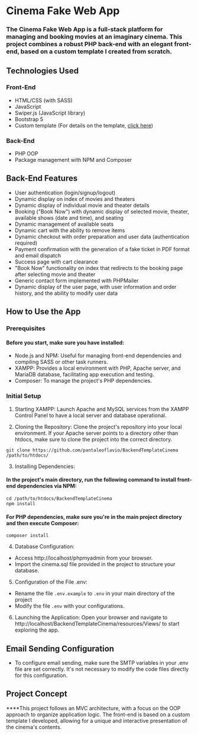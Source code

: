 # Cinema Fake Web App

### The Cinema Fake Web App is a full-stack platform for managing and booking movies at an imaginary cinema. This project combines a robust PHP back-end with an elegant front-end, based on a custom template I created from scratch.

## Technologies Used

### Front-End

* HTML/CSS (with SASS)
* JavaScript
* Swiper.js (JavaScript library)
* Bootstrap 5
* Custom template (For details on the template, [click here](https://github.com/pantaleoflavio/cinemaAppFS))

### Back-End

* PHP OOP
* Package management with NPM and Composer

## Back-End Features

* User authentication (login/signup/logout)
* Dynamic display on index of movies and theaters
* Dynamic display of individual movie and theater details
* Booking ("Book Now") with dynamic display of selected movie, theater, available shows (date and time), and seating
* Dynamic management of available seats
* Dynamic cart with the ability to remove items
* Dynamic checkout with order preparation and user data (authentication required)
* Payment confirmation with the generation of a fake ticket in PDF format and email dispatch
* Success page with cart clearance
* "Book Now" functionality on index that redirects to the booking page after selecting movie and theater
* Generic contact form implemented with PHPMailer
* Dynamic display of the user page, with user information and order history, and the ability to modify user data

## How to Use the App

### Prerequisites

#### Before you start, make sure you have installed:

* Node.js and NPM: Useful for managing front-end dependencies and compiling SASS or other task runners.
* XAMPP: Provides a local environment with PHP, Apache server, and MariaDB database, facilitating app execution and testing.
* Composer: To manage the project's PHP dependencies.

### Initial Setup

1. Starting XAMPP: Launch Apache and MySQL services from the XAMPP Control Panel to have a local server and database operational.

2. Cloning the Repository: Clone the project's repository into your local environment. If your Apache server points to a directory other than htdocs, make sure to clone the project into the correct directory.

```Copy code
git clone https://github.com/pantaleoflavio/BackendTemplateCinema /path/to/htdocs/
```

3. Installing Dependencies:

#### In the project's main directory, run the following command to install front-end dependencies via NPM:

```Copy code
cd /path/to/htdocs/BackendTemplateCinema
npm install
```

#### For PHP dependencies, make sure you're in the main project directory and then execute Composer:

```Copy code
composer install
```

4. Database Configuration:

* Access http://localhost/phpmyadmin from your browser.
* Import the cinema.sql file provided in the project to structure your database.

5. Configuration of the File .env:

* Rename the file `.env.example` to `.env` in your main directory of the project
* Modify the file `.env` with your configurations.


6. Launching the Application: Open your browser and navigate to http://localhost/BackendTemplateCinema/resources/Views/ to start exploring the app.

## Email Sending Configuration

* To configure email sending, make sure the SMTP variables in your .env file are set correctly. It's not necessary to modify the code files directly for this configuration.

## Project Concept
****This project follows an MVC architecture, with a focus on the OOP approach to organize application logic. The front-end is based on a custom template I developed, allowing for a unique and interactive presentation of the cinema's contents.